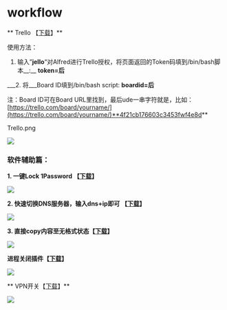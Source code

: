 # workflow


** Trello 【[下载](http://www.alfredworkflow.com/wp-admin/admin-ajax.php?action=cfdb-file&s=1364052501.9285&form=Alfred+Workflow&field=workflow-file)】**

使用方法：

1. 输入”**jello**“对Alfred进行Trello授权，将页面返回的Token码填到/bin/bash脚本__:__ **token=后**

___2. 将___Board ID填到/bin/bash script: **boardid=后**

注：Board ID可在Board URL里找到，最后ude一串字符就是，比如：[https://trello.com/board/yourname/](https://trello.com/board/yourname/)**4f21cb176603c3453fwf4e8d**

Trello.png

![](http://7q5cfr.com1.z0.glb.clouddn.com/@/Alfred/Trello.png)

### **软件辅助篇：**

**1. 一键Lock 1Password 【[下载](http://www.alfredworkflow.com/wp-admin/admin-ajax.php?action=cfdb-file&s=1364532712.2529&form=Alfred+Workflow&field=workflow-file)】**

![](http://7q5cfr.com1.z0.glb.clouddn.com/@/Alfred/1Password.png)

**2. 快速切换DNS服务器，输入dns+ip即可 【[下载](http://cl.ly/2H1E3D19222D)】**

![](http://7q5cfr.com1.z0.glb.clouddn.com/@/Alfred/dns.png)

**3. 直接copy内容至无格式状态【[下载](http://cl.ly/0Z3d2u3G0f2v)】**

![](http://7q5cfr.com1.z0.glb.clouddn.com/@/Alfred/copy.png)

**进程关闭插件【[下载](http://www.alfredworkflow.com/wp-admin/admin-ajax.php?action=cfdb-file&s=1364091697.1869&form=Alfred+Workflow&field=workflow-file)】**

![](http://7q5cfr.com1.z0.glb.clouddn.com/@/Alfred/Kill.png)

** VPN开关【[下载](http://www.alfredworkflow.com/wp-admin/admin-ajax.php?action=cfdb-file&s=1364032639.4134&form=Alfred+Workflow&field=workflow-file)】**

![](http://http://7q5cfr.com1.z0.glb.clouddn.com/@/Alfred/vpn.png)

  


